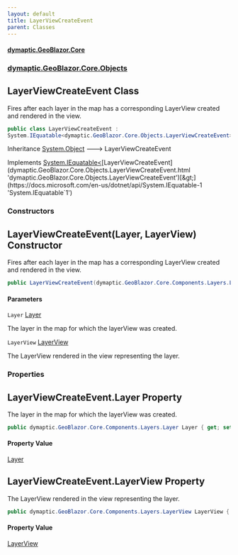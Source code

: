 ```yaml
---
layout: default
title: LayerViewCreateEvent
parent: Classes
---
```

#### [dymaptic.GeoBlazor.Core](index.html 'index')
### [dymaptic.GeoBlazor.Core.Objects](index.html#dymaptic.GeoBlazor.Core.Objects 'dymaptic.GeoBlazor.Core.Objects')

## LayerViewCreateEvent Class

Fires after each layer in the map has a corresponding LayerView created and rendered in the view.

```csharp
public class LayerViewCreateEvent :
System.IEquatable<dymaptic.GeoBlazor.Core.Objects.LayerViewCreateEvent>
```

Inheritance [System.Object](https://docs.microsoft.com/en-us/dotnet/api/System.Object 'System.Object') &#129106; LayerViewCreateEvent

Implements [System.IEquatable&lt;](https://docs.microsoft.com/en-us/dotnet/api/System.IEquatable-1 'System.IEquatable`1')[LayerViewCreateEvent](dymaptic.GeoBlazor.Core.Objects.LayerViewCreateEvent.html 'dymaptic.GeoBlazor.Core.Objects.LayerViewCreateEvent')[&gt;](https://docs.microsoft.com/en-us/dotnet/api/System.IEquatable-1 'System.IEquatable`1')
### Constructors

<a name='dymaptic.GeoBlazor.Core.Objects.LayerViewCreateEvent.LayerViewCreateEvent(dymaptic.GeoBlazor.Core.Components.Layers.Layer,dymaptic.GeoBlazor.Core.Components.Layers.LayerView)'></a>

## LayerViewCreateEvent(Layer, LayerView) Constructor

Fires after each layer in the map has a corresponding LayerView created and rendered in the view.

```csharp
public LayerViewCreateEvent(dymaptic.GeoBlazor.Core.Components.Layers.Layer Layer, dymaptic.GeoBlazor.Core.Components.Layers.LayerView LayerView);
```
#### Parameters

<a name='dymaptic.GeoBlazor.Core.Objects.LayerViewCreateEvent.LayerViewCreateEvent(dymaptic.GeoBlazor.Core.Components.Layers.Layer,dymaptic.GeoBlazor.Core.Components.Layers.LayerView).Layer'></a>

`Layer` [Layer](dymaptic.GeoBlazor.Core.Components.Layers.Layer.html 'dymaptic.GeoBlazor.Core.Components.Layers.Layer')

The layer in the map for which the layerView was created.

<a name='dymaptic.GeoBlazor.Core.Objects.LayerViewCreateEvent.LayerViewCreateEvent(dymaptic.GeoBlazor.Core.Components.Layers.Layer,dymaptic.GeoBlazor.Core.Components.Layers.LayerView).LayerView'></a>

`LayerView` [LayerView](dymaptic.GeoBlazor.Core.Components.Layers.LayerView.html 'dymaptic.GeoBlazor.Core.Components.Layers.LayerView')

The LayerView rendered in the view representing the layer.
### Properties

<a name='dymaptic.GeoBlazor.Core.Objects.LayerViewCreateEvent.Layer'></a>

## LayerViewCreateEvent.Layer Property

The layer in the map for which the layerView was created.

```csharp
public dymaptic.GeoBlazor.Core.Components.Layers.Layer Layer { get; set; }
```

#### Property Value
[Layer](dymaptic.GeoBlazor.Core.Components.Layers.Layer.html 'dymaptic.GeoBlazor.Core.Components.Layers.Layer')

<a name='dymaptic.GeoBlazor.Core.Objects.LayerViewCreateEvent.LayerView'></a>

## LayerViewCreateEvent.LayerView Property

The LayerView rendered in the view representing the layer.

```csharp
public dymaptic.GeoBlazor.Core.Components.Layers.LayerView LayerView { get; set; }
```

#### Property Value
[LayerView](dymaptic.GeoBlazor.Core.Components.Layers.LayerView.html 'dymaptic.GeoBlazor.Core.Components.Layers.LayerView')
